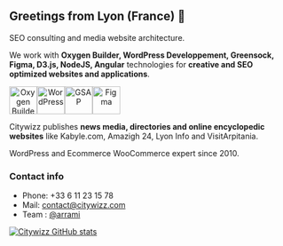 ## Greetings from Lyon (France) 👋

SEO consulting and media website architecture. 

We work with **Oxygen Builder, WordPress Developpement, Greensock, Figma, D3.js, NodeJS, Angular** technologies for **creative and SEO optimized websites and applications**.

<div align="center">
  <div style="display: flex; align-items: flex-start;">
<img src="https://res.cloudinary.com/citywizz/image/upload/v1637244013/icons/Logo-oxygen-builder_xqi2ks.svg" alt="Oxygen Builder" width="50" height="50">
<img src="https://res.cloudinary.com/citywizz/image/upload/v1637246030/icons/Logo-Wordpress_ftwlp1.svg" alt="WordPress" width="50" height="50">
<img src="https://res.cloudinary.com/citywizz/image/upload/v1637244240/icons/gsap_nqdndw.png" alt="GSAP" width="50" height="50" style="vertical-align: top;">
<img src="https://res.cloudinary.com/citywizz/image/upload/v1637245930/icons/Figma-logo_ttqnno.svg" alt="Figma" width="50" height="50">
  </div>
</div>

Citywizz publishes **news media, directories and online encyclopedic websites** like Kabyle.com, Amazigh 24, Lyon Info and VisitArpitania.

WordPress and Ecommerce WooCommerce expert since 2010.

### Contact info
- Phone: +33 6 11 23 15 78
- Mail: contact@citywizz.com
- Team : [@arrami](https://github.com/arrami)



[![Citywizz GitHub stats](https://github-readme-stats.vercel.app/api?username=citywizz)](https://github.com/citywizz/github-readme-stats)
<!--
**citywizz/citywizz** is a ✨ _special_ ✨ repository because its `README.md` (this file) appears on your GitHub profile.

Here are some ideas to get you started:

- 🔭 I’m currently working on ...
- 🌱 I’m currently learning ...
- 👯 I’m looking to collaborate on ...
- 🤔 I’m looking for help with ...
- 💬 Ask me about ...
- 📫 How to reach me: ...
- 😄 Pronouns: ...
- ⚡ Fun fact: ...
-->
